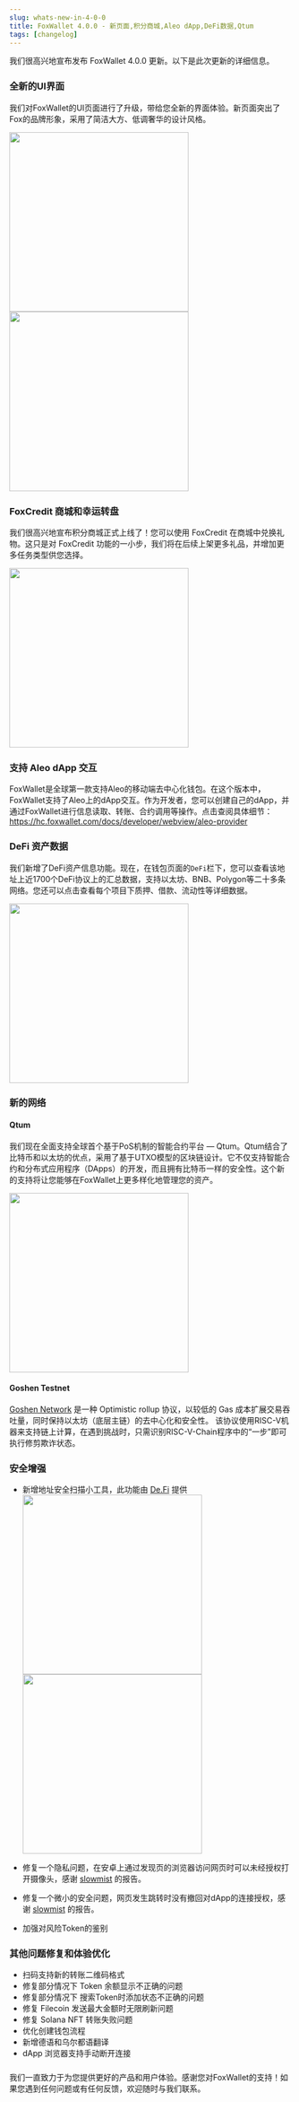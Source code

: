 ```yaml
---
slug: whats-new-in-4-0-0
title: FoxWallet 4.0.0 - 新页面,积分商城,Aleo dApp,DeFi数据,Qtum
tags: [changelog]
---
```


我们很高兴地宣布发布 FoxWallet 4.0.0 更新。以下是此次更新的详细信息。
<!--truncate-->

### 全新的UI界面
我们对FoxWallet的UI页面进行了升级，带给您全新的界面体验。新页面突出了Fox的品牌形象，采用了简洁大方、低调奢华的设计风格。

<img src="/img/blog/wallet.webp" width="320" /> <img src="/img/blog/me.webp" width="320" />

### FoxCredit 商城和幸运转盘
我们很高兴地宣布积分商城正式上线了！您可以使用 FoxCredit 在商城中兑换礼物。这只是对 FoxCredit 功能的一小步，我们将在后续上架更多礼品，并增加更多任务类型供您选择。

<img src="/img/blog/credit-mall.webp" width="320" />

### 支持 Aleo dApp 交互
FoxWallet是全球第一款支持Aleo的移动端去中心化钱包。在这个版本中，FoxWallet支持了Aleo上的dApp交互。作为开发者，您可以创建自己的dApp，并通过FoxWallet进行信息读取、转账、合约调用等操作。点击查阅具体细节：https://hc.foxwallet.com/docs/developer/webview/aleo-provider

### DeFi 资产数据
我们新增了DeFi资产信息功能。现在，在钱包页面的`DeFi`栏下，您可以查看该地址上近1700个DeFi协议上的汇总数据，支持以太坊、BNB、Polygon等二十多条网络。您还可以点击查看每个项目下质押、借款、流动性等详细数据。

<img src="/img/blog/defi.webp" width="320" />

### 新的网络

#### Qtum
我们现在全面支持全球首个基于PoS机制的智能合约平台 — Qtum。Qtum结合了比特币和以太坊的优点，采用了基于UTXO模型的区块链设计。它不仅支持智能合约和分布式应用程序（DApps）的开发，而且拥有比特币一样的安全性。这个新的支持将让您能够在FoxWallet上更多样化地管理您的资产。

<img src="/img/blog/qtum.webp" width="320" />

#### Goshen Testnet
[Goshen Network](https://goshen.network/) 是一种 Optimistic rollup 协议，以较低的 Gas 成本扩展交易吞吐量，同时保持以太坊（底层主链）的去中心化和安全性。 该协议使用RISC-V机器来支持链上计算，在遇到挑战时，只需识别RISC-V-Chain程序中的“一步”即可执行修剪欺诈状态。

### 安全增强
- 新增地址安全扫描小工具，此功能由 [De.Fi](https://de.fi/) 提供  
  <img src="/img/blog/scanner1.webp" width="320" /> <img src="/img/blog/scanner2.webp" width="320" />

- 修复一个隐私问题，在安卓上通过发现页的浏览器访问网页时可以未经授权打开摄像头，感谢 [slowmist](https://cn.slowmist.com/) 的报告。
- 修复一个微小的安全问题，网页发生跳转时没有撤回对dApp的连接授权，感谢 [slowmist](https://cn.slowmist.com/) 的报告。
- 加强对风险Token的鉴别

### 其他问题修复和体验优化
- 扫码支持新的转账二维码格式
- 修复部分情况下 Token 余额显示不正确的问题
- 修复部分情况下 搜索Token时添加状态不正确的问题
- 修复 Filecoin 发送最大金额时无限刷新问题
- 修复 Solana NFT 转账失败问题
- 优化创建钱包流程
- 新增德语和乌尔都语翻译
- dApp 浏览器支持手动断开连接

###
我们一直致力于为您提供更好的产品和用户体验。感谢您对FoxWallet的支持！如果您遇到任何问题或有任何反馈，欢迎随时与我们联系。